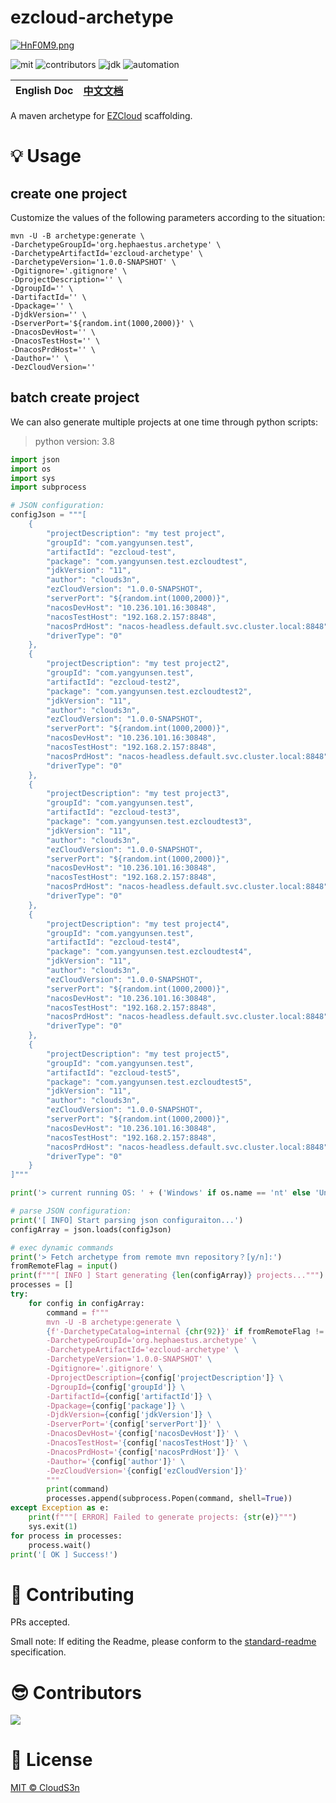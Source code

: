 # ezcloud-archetype

[![HnF0M9.png](https://s4.ax1x.com/2022/02/05/HnF0M9.png)](https://imgtu.com/i/HnF0M9)

![mit](https://img.shields.io/github/license/Project-H3phaestus/ezcloud-archetype)
![contributors](https://img.shields.io:/github/contributors/Project-H3phaestus/ezcloud-archetype)
![jdk](https://img.shields.io:/badge/JDK-11-brightgreen)
![automation](https://img.shields.io:/badge/AUTOMATION-SUPPORTED-brightgreen)


| English Doc | [中文文档](./readme_chinese.md) |
|:-----------:|:---------------------------:|

A maven archetype for [EZCloud](https://github.com/Project-H3phaestus/EZCloud) scaffolding.


# :bulb: Usage

## create one project

Customize the values of the following parameters according to the situation:
```shell
mvn -U -B archetype:generate \
-DarchetypeGroupId='org.hephaestus.archetype' \
-DarchetypeArtifactId='ezcloud-archetype' \
-DarchetypeVersion='1.0.0-SNAPSHOT' \
-Dgitignore='.gitignore' \
-DprojectDescription='' \
-DgroupId='' \
-DartifactId='' \
-Dpackage='' \
-DjdkVersion='' \
-DserverPort='${random.int(1000,2000)}' \
-DnacosDevHost='' \
-DnacosTestHost='' \
-DnacosPrdHost='' \
-Dauthor='' \
-DezCloudVersion=''
```

## batch create project

We can also generate multiple projects at one time through python scripts:
> python version: 3.8


```python
import json
import os
import sys
import subprocess

# JSON configuration:
configJson = """[
    {
        "projectDescription": "my test project",
        "groupId": "com.yangyunsen.test",
        "artifactId": "ezcloud-test",
        "package": "com.yangyunsen.test.ezcloudtest",
        "jdkVersion": "11",
        "author": "clouds3n",
        "ezCloudVersion": "1.0.0-SNAPSHOT",
        "serverPort": "${random.int(1000,2000)}",
        "nacosDevHost": "10.236.101.16:30848",
        "nacosTestHost": "192.168.2.157:8848",
        "nacosPrdHost": "nacos-headless.default.svc.cluster.local:8848",
        "driverType": "0"
    },
    {
        "projectDescription": "my test project2",
        "groupId": "com.yangyunsen.test",
        "artifactId": "ezcloud-test2",
        "package": "com.yangyunsen.test.ezcloudtest2",
        "jdkVersion": "11",
        "author": "clouds3n",
        "ezCloudVersion": "1.0.0-SNAPSHOT",
        "serverPort": "${random.int(1000,2000)}",
        "nacosDevHost": "10.236.101.16:30848",
        "nacosTestHost": "192.168.2.157:8848",
        "nacosPrdHost": "nacos-headless.default.svc.cluster.local:8848",
        "driverType": "0"
    },
    {
        "projectDescription": "my test project3",
        "groupId": "com.yangyunsen.test",
        "artifactId": "ezcloud-test3",
        "package": "com.yangyunsen.test.ezcloudtest3",
        "jdkVersion": "11",
        "author": "clouds3n",
        "ezCloudVersion": "1.0.0-SNAPSHOT",
        "serverPort": "${random.int(1000,2000)}",
        "nacosDevHost": "10.236.101.16:30848",
        "nacosTestHost": "192.168.2.157:8848",
        "nacosPrdHost": "nacos-headless.default.svc.cluster.local:8848",
        "driverType": "0"
    },
    {
        "projectDescription": "my test project4",
        "groupId": "com.yangyunsen.test",
        "artifactId": "ezcloud-test4",
        "package": "com.yangyunsen.test.ezcloudtest4",
        "jdkVersion": "11",
        "author": "clouds3n",
        "ezCloudVersion": "1.0.0-SNAPSHOT",
        "serverPort": "${random.int(1000,2000)}",
        "nacosDevHost": "10.236.101.16:30848",
        "nacosTestHost": "192.168.2.157:8848",
        "nacosPrdHost": "nacos-headless.default.svc.cluster.local:8848",
        "driverType": "0"
    },
    {
        "projectDescription": "my test project5",
        "groupId": "com.yangyunsen.test",
        "artifactId": "ezcloud-test5",
        "package": "com.yangyunsen.test.ezcloudtest5",
        "jdkVersion": "11",
        "author": "clouds3n",
        "ezCloudVersion": "1.0.0-SNAPSHOT",
        "serverPort": "${random.int(1000,2000)}",
        "nacosDevHost": "10.236.101.16:30848",
        "nacosTestHost": "192.168.2.157:8848",
        "nacosPrdHost": "nacos-headless.default.svc.cluster.local:8848",
        "driverType": "0"
    }
]"""

print('> current running OS: ' + ('Windows' if os.name == 'nt' else 'Unix'))

# parse JSON configuration:
print('[ INFO] Start parsing json configuraiton...')
configArray = json.loads(configJson)

# exec dynamic commands
print('> Fetch archetype from remote mvn repository？[y/n]:')
fromRemoteFlag = input()
print(f"""[ INFO ] Start generating {len(configArray)} projects...""")
processes = []
try:
    for config in configArray:
        command = f"""
        mvn -U -B archetype:generate \
        {f'-DarchetypeCatalog=internal {chr(92)}' if fromRemoteFlag != 'y' else ''}
        -DarchetypeGroupId='org.hephaestus.archetype' \
        -DarchetypeArtifactId='ezcloud-archetype' \
        -DarchetypeVersion='1.0.0-SNAPSHOT' \
        -Dgitignore='.gitignore' \
        -DprojectDescription={config['projectDescription']} \
        -DgroupId={config['groupId']} \
        -DartifactId={config['artifactId']} \
        -Dpackage={config['package']} \
        -DjdkVersion={config['jdkVersion']} \
        -DserverPort='{config['serverPort']}' \
        -DnacosDevHost='{config['nacosDevHost']}' \
        -DnacosTestHost='{config['nacosTestHost']}' \
        -DnacosPrdHost='{config['nacosPrdHost']}' \
        -Dauthor='{config['author']}' \
        -DezCloudVersion='{config['ezCloudVersion']}'
        """
        print(command)
        processes.append(subprocess.Popen(command, shell=True))
except Exception as e:
    print(f"""[ ERROR] Failed to generate projects: {str(e)}""")
    sys.exit(1)
for process in processes:
    process.wait()
print('[ OK ] Success!')

```

# :hammer: Contributing
PRs accepted.

Small note: If editing the Readme, please conform to the [standard-readme](https://github.com/RichardLitt/standard-readme) specification.

# :sunglasses: Contributors
<a href="https://github.com/Project-H3phaestus/ezcloud/graphs/contributors">
  <img src="https://contrib.rocks/image?repo=Project-H3phaestus/ezcloud-archetype" />
</a>

# :blue_book: License
[MIT © CloudS3n](./LICENSE)

